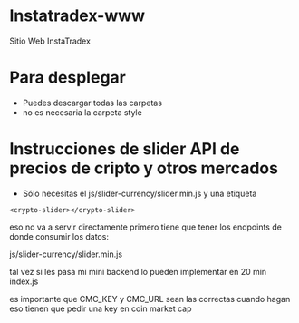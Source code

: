# Instatradex-www
Sitio Web InstaTradex

# Para desplegar
- Puedes descargar todas las carpetas
- no es necesaria la carpeta style

# Instrucciones de slider API de precios de cripto y otros mercados

- Sólo necesitas el js/slider-currency/slider.min.js y una etiqueta
 
 `<crypto-slider></crypto-slider>` 

eso no va a servir directamente
primero tiene que tener los endpoints de donde consumir los datos:

js/slider-currency/slider.min.js

tal vez si les pasa mi mini backend lo pueden implementar en 20 min
index.js


es importante que CMC_KEY y CMC_URL sean las correctas cuando hagan eso
tienen que pedir una key en coin market cap
